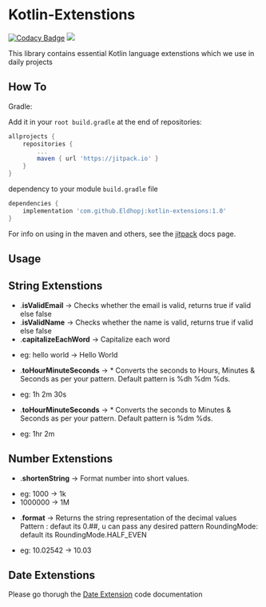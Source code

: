 Kotlin-Extenstions
=====

[![Codacy Badge](https://app.codacy.com/project/badge/Grade/29fc318009654c17a6cfafcc1ff37b04)](https://www.codacy.com/gh/Eldhopj/kotlin-extensions/dashboard?utm_source=github.com&amp;utm_medium=referral&amp;utm_content=Eldhopj/kotlin-extensions&amp;utm_campaign=Badge_Grade)
[![](https://jitpack.io/v/Eldhopj/kotlin-extensions.svg)](https://jitpack.io/#Eldhopj/kotlin-extensions)

This library contains essential Kotlin language extenstions which we use in daily projects

How To
--------
 Gradle:

Add it in your `root build.gradle` at the end of repositories:
```gradle
allprojects {
	repositories {
		...
		maven { url 'https://jitpack.io' }
	}
}
```
dependency to your module `build.gradle` file
```gradle
dependencies { 
	implementation 'com.github.Eldhopj:kotlin-extensions:1.0'
}
```

For info on using in the maven and others, see the [jitpack][1] docs page.

Usage
-------------------

## **String Extenstions**

- .**isValidEmail** -> Checks whether the email is valid, returns true if valid else false
- .**isValidName** -> Checks whether the name is valid, returns true if valid else false
- .**capitalizeEachWord** -> Capitalize each word
 * eg: hello world -> Hello World
-  .**toHourMinuteSeconds** ->  * Converts the seconds to Hours, Minutes & Seconds as per your pattern.
		Default pattern is %dh %dm %ds.
 * eg: 1h 2m 30s
-  .**toHourMinuteSeconds** ->  * Converts the seconds to Minutes & Seconds as per your pattern.
		Default pattern is %dm %ds.
 * eg: 1hr 2m

## **Number Extenstions**

- .**shortenString** ->   Format number into short values.
 * eg: 1000 -> 1k
 * 1000000 -> 1M
- .**format** ->  Returns the string representation of the decimal values
	 	Pattern : defaut its 0.##, u can pass any desired pattern
		 RoundingMode: default its RoundingMode.HALF_EVEN
 * eg: 10.02542 -> 10.03
 
 
 ## **Date Extenstions**
 
Please go thorugh the [Date Extension][2] code documentation


[1]: https://jitpack.io/#Eldhopj/kotlin-extensions/Tag
[2]: https://github.com/Eldhopj/kotlin-extensions/blob/master/Kotlin_extensions/src/main/java/com/eldhopj/kotlin_extensions/DateExtension.kt "Date Extension"
